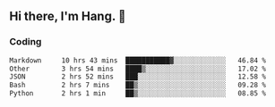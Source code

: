 ## Hi there, I'm Hang. 👋

### Coding

<!--START_SECTION:waka-->

```txt
Markdown     10 hrs 43 mins  ███████████▓░░░░░░░░░░░░░   46.84 %
Other        3 hrs 54 mins   ████▒░░░░░░░░░░░░░░░░░░░░   17.02 %
JSON         2 hrs 52 mins   ███░░░░░░░░░░░░░░░░░░░░░░   12.58 %
Bash         2 hrs 7 mins    ██▒░░░░░░░░░░░░░░░░░░░░░░   09.28 %
Python       2 hrs 1 min     ██▒░░░░░░░░░░░░░░░░░░░░░░   08.85 %
```

<!--END_SECTION:waka-->
